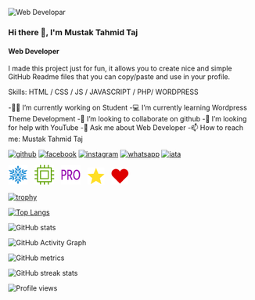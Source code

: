 ![Web Developar](https://scontent.fcgp17-1.fna.fbcdn.net/v/t1.6435-9/61774522_433043050808104_4445753328495755264_n.jpg?_nc_cat=111&ccb=1-5&_nc_sid=e3f864&_nc_ohc=zK7u7AwnC9AAX9H3Jhp&_nc_ht=scontent.fcgp17-1.fna&oh=bfe81eb6dcb12a798d23a5ae9a9e554e&oe=61A73C67)
### Hi there 👋, I'm Mustak Tahmid Taj
#### Web Developer


I made this project just for fun, it allows you to create nice and simple GitHub Readme files that you can copy/paste and use in your profile.

Skills: HTML / CSS / JS / JAVASCRIPT / PHP/ WORDPRESS 

-👨‍🎓 I’m currently working on Student 
-💻 I’m currently learning Wordpress Theme Development 
-👯 I’m looking to collaborate on github 
-🤔 I’m looking for help with YouTube 
-💬 Ask me about Web Developer 
-📫 How to reach me: Mustak Tahmid Taj 


[<img src='https://cdn.jsdelivr.net/npm/simple-icons@3.0.1/icons/github.svg' alt='github' height='40'>](https://github.com/mustak8258)  [<img src='https://cdn.jsdelivr.net/npm/simple-icons@3.0.1/icons/facebook.svg' alt='facebook' height='40'>](https://www.facebook.com/mustaktahmidtaj)  [<img src='https://cdn.jsdelivr.net/npm/simple-icons@3.0.1/icons/instagram.svg' alt='instagram' height='40'>](https://www.instagram.com/mustaktahmidtaj/)  [<img src='https://cdn.jsdelivr.net/npm/simple-icons@3.0.1/icons/whatsapp.svg' alt='whatsapp' height='40'>](mustaktahmidtaj)  [<img src='https://cdn.jsdelivr.net/npm/simple-icons@3.0.1/icons/iata.svg' alt='iata' height='40'>](mustaktahmidtaj)  

<a href='https://archiveprogram.github.com/'><img src='https://raw.githubusercontent.com/acervenky/animated-github-badges/master/assets/acbadge.gif' width='40' height='40'></a> <a href='https://docs.github.com/en/developers'><img src='https://raw.githubusercontent.com/acervenky/animated-github-badges/master/assets/devbadge.gif' width='40' height='40'></a> <a href='https://github.com/pricing'><img src='https://raw.githubusercontent.com/acervenky/animated-github-badges/master/assets/pro.gif' width='40' height='40'></a> <a href='https://stars.github.com/'><img src='https://raw.githubusercontent.com/acervenky/animated-github-badges/master/assets/starbadge.gif' width='35' height='35'></a> <a href='https://docs.github.com/en/github/supporting-the-open-source-community-with-github-sponsors'><img src='https://raw.githubusercontent.com/acervenky/animated-github-badges/master/assets/sponsorbadge.gif' width='35' height='35'></a> 

[![trophy](https://github-profile-trophy.vercel.app/?username=mustak8258)](https://github.com/ryo-ma/github-profile-trophy)

[![Top Langs](https://github-readme-stats.vercel.app/api/top-langs/?username=mustak8258)](https://github.com/anuraghazra/github-readme-stats)

![GitHub stats](https://github-readme-stats.vercel.app/api?username=mustak8258&show_icons=true&count_private=true)  

![GitHub Activity Graph](https://activity-graph.herokuapp.com/graph?username=mustak8258)  

![GitHub metrics](https://metrics.lecoq.io/mustak8258)  

![GitHub streak stats](https://github-readme-streak-stats.herokuapp.com/?user=mustak8258)  

![Profile views](https://gpvc.arturio.dev/mustak8258)  
